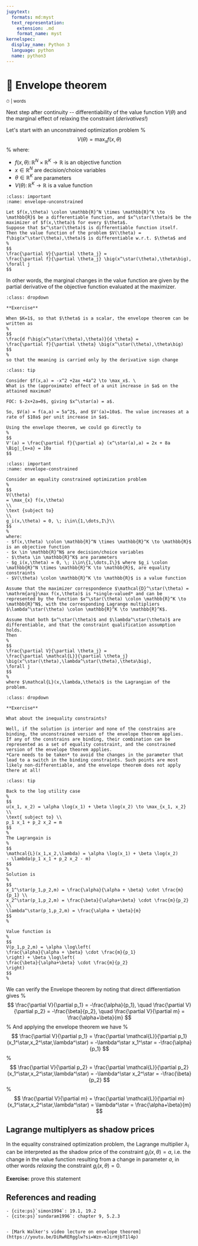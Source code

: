 ```yaml
---
jupytext:
  formats: md:myst
  text_representation:
    extension: .md
    format_name: myst
kernelspec:
  display_name: Python 3
  language: python
  name: python3
---
```



# 📖 Envelope theorem

<small>⏱ <span class="eta"></span> | <span class="words"></span> words</small>


Next step after continuity -- differentiability of the value function $V(\theta)$ and the marginal effect of relaxing the constraint (*derivatives!*)

Let's start with an unconstrained optimization problem 
%
$$
V(\theta) 
= \max_{x} f(x,\theta)
$$
%
where:
- $f(x,\theta) \colon \mathbb{R}^N \times \mathbb{R}^K \to \mathbb{R}$ is an objective function
- $x \in \mathbb{R}^N$ are decision/choice variables
- $\theta \in \mathbb{R}^K$ are parameters
- $V(\theta) \colon \mathbb{R}^K \to \mathbb{R}$ is a value function

```{admonition} Envelope theorem for unconstrained problems
:class: important
:name: envelope-unconstrained

Let $f(x,\theta) \colon \mathbb{R}^N \times \mathbb{R}^K \to \mathbb{R}$ be a differentiable function, and $x^\star(\theta)$ be the maximizer of $f(x,\theta)$ for every $\theta$.
Suppose that $x^\star(\theta)$ is differentiable function itself.
Then the value function of the problem $V(\theta) = f\big(x^\star(\theta),\theta)$ is differentiable w.r.t. $\theta$ and
%
$$
\frac{\partial V}{\partial \theta_j} =
\frac{\partial f}{\partial \theta_j} \big(x^\star(\theta),\theta\big),
\forall j
$$

```

In other words, the marginal changes in the value function are given by the partial derivative of the objective function evaluated at the maximizer.


````{admonition} Proof
:class: dropdown

**Exercise**

````

```{note}
When $K=1$, so that $\theta$ is a scalar, the envelope theorem can be written as
%
$$
\frac{d f\big(x^\star(\theta),\theta)}{d \theta} =
\frac{\partial f}{\partial \theta} \big(x^\star(\theta),\theta\big)
$$
% 
so that the meaning is carried only by the derivative sign change
```

```{admonition} Example
:class: tip

Consider $f(x,a) = -x^2 +2ax +4a^2 \to \max_x$. \
What is the (approximate) effect of a unit increase in $a$ on the attained maximum?

FOC: $-2x+2a=0$, giving $x^\star(a) = a$.

So, $V(a) = f(a,a) = 5a^2$, and $V'(a)=10a$. The value increases at a rate of $10a$ per unit increase in $a$.

Using the envelope theorem, we could go directly to
%
$$
V'(a) = \frac{\partial f}{\partial a} (x^\star(a),a) = 2x + 8a \Big|_{x=a} = 10a
$$

```

```{admonition} Envelope theorem for constrained problems
:class: important
:name: envelope-constrained

Consider an equality constrained optimization problem 
%
$$
V(\theta) 
= \max_{x} f(x,\theta)
\\
\text {subject to}
\\
g_i(x,\theta) = 0, \; i\in\{1,\dots,I\}\\
$$
%
where:
- $f(x,\theta) \colon \mathbb{R}^N \times \mathbb{R}^K \to \mathbb{R}$ is an objective function
- $x \in \mathbb{R}^N$ are decision/choice variables
- $\theta \in \mathbb{R}^K$ are parameters
- $g_i(x,\theta) = 0, \; i\in\{1,\dots,I\}$ where $g_i \colon \mathbb{R}^N \times \mathbb{R}^K \to \mathbb{R}$, are equality constraints
- $V(\theta) \colon \mathbb{R}^K \to \mathbb{R}$ is a value function

Assume that the maximizer correspondence $\mathcal{D}^\star(\theta) = \mathrm{arg}\max f(x,\theta)$ is *single-valued* and can be represented by the function $x^\star(\theta) \colon \mathbb{R}^K \to \mathbb{R}^N$, with the corresponding Lagrange multipliers $\lambda^\star(\theta) \colon \mathbb{R}^K \to \mathbb{R}^K$.

Assume that both $x^\star(\theta)$ and $\lambda^\star(\theta)$ are differentiable, and that the constraint qualification assumption holds.
Then 
%
$$
\frac{\partial V}{\partial \theta_j} =
\frac{\partial \mathcal{L}}{\partial \theta_j} \big(x^\star(\theta),\lambda^\star(\theta),\theta\big),
\forall j
$$
%
where $\mathcal{L}(x,\lambda,\theta)$ is the Lagrangian of the problem.
```

````{admonition} Proof
:class: dropdown

**Exercise**

````

```{note}
What about the inequality constraints? 

Well, if the solution is interior and none of the constrains are binding, the unconstrained version of the envelope theorem applies.
If any of the constrains are binding, their combination can be represented as a set of equality constraint, and the constrained version of the envelope theorem applies.
*Care needs to be taken* to avoid the changes in the parameter that lead to a switch in the binding constraints. Such points are most likely non-differentiable, and the envelope theorem does not apply there at all!
```




```{admonition} Example
:class: tip

Back to the log utility case
%
$$ 
u(x_1, x_2) = \alpha \log(x_1) + \beta \log(x_2) \to \max_{x_1, x_2} \\
\text{ subject to} \\
p_1 x_1 + p_2 x_2 = m
$$
%
The Lagrangain is
%
$$ 
\mathcal{L}(x_1,x_2,\lambda) = \alpha \log(x_1) + \beta \log(x_2)
- \lambda(p_1 x_1 + p_2 x_2 - m)
$$
%
Solution is 
%
$$
x_1^\star(p_1,p_2,m) = \frac{\alpha}{\alpha + \beta} \cdot \frac{m}{p_1} \\
x_2^\star(p_1,p_2,m) = \frac{\beta}{\alpha+\beta} \cdot \frac{m}{p_2} \\
\lambda^\star(p_1,p_2,m) = \frac{\alpha + \beta}{m}
$$
%

Value function is
%
$$
V(p_1,p_2,m) = \alpha \log\left(
\frac{\alpha}{\alpha + \beta} \cdot \frac{m}{p_1} 
\right) + \beta \log\left(
\frac{\beta}{\alpha+\beta} \cdot \frac{m}{p_2}
\right)
$$
%

```

We can verify the Envelope theorem by noting that direct differentiation gives
%
$$
\frac{\partial V}{\partial p_1} = 
-\frac{\alpha}{p_1}, \quad
\frac{\partial V}{\partial p_2} = 
-\frac{\beta}{p_2}, \quad
\frac{\partial V}{\partial m} = 
\frac{\alpha+\beta}{m}
$$
%
And applying the envelope theorem we have
%
$$
\frac{\partial V}{\partial p_1} = 
\frac{\partial \mathcal{L}}{\partial p_1}(x_1^\star,x_2^\star,\lambda^\star) =
-\lambda^\star x_1^\star = -\frac{\alpha}{p_1}
$$
%
$$
\frac{\partial V}{\partial p_2} = 
\frac{\partial \mathcal{L}}{\partial p_2}(x_1^\star,x_2^\star,\lambda^\star) =
-\lambda^\star x_2^\star = -\frac{\beta}{p_2}
$$
%
$$
\frac{\partial V}{\partial m} = 
\frac{\partial \mathcal{L}}{\partial m}(x_1^\star,x_2^\star,\lambda^\star) =
\lambda^\star = \frac{\alpha+\beta}{m}
$$


## Lagrange multiplyers as shadow prices

In the equality constrained optimization problem, the Lagrange multiplier $\lambda_i$ can be interpreted as the shadow price of the constraint $g_i(x,\theta) = a$, i.e. the change in the value function resulting from a change in parameter $a$, in other words *relaxing* the constraint $g_i(x,\theta) = 0$.

**Exercise:** prove this statement



## References and reading

```{dropdown} References
- {cite:ps}`simon1994`: 19.1, 19.2
- {cite:ps}`sundaram1996`: chapter 9, 5.2.3
```

```{dropdown} Further reading and self-learning

- [Mark Walker's video lecture on envelope theorem](https://youtu.be/DiRwRERgglw?si=Wzn-mJirHjbT1l4p)

```
